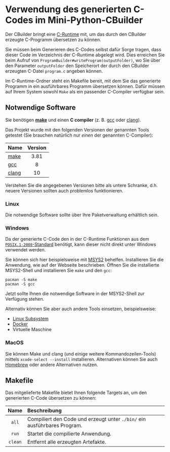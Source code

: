 # Verwendung des generierten C-Codes im Mini-Python-CBuilder

Der CBuilder bringt eine [C-Runtime](../c-runtime/) mit, um das durch den CBuilder erzeugte
C-Programm übersetzen zu können.

Sie müssen beim Generieren des C-Codes selbst dafür Sorge tragen, dass dieser Code im
Verzeichnis der C-Runtime abgelegt wird. Dies erreichen Sie beim Aufruf von
`ProgramBuilder#writeProgram(outputFolder)`, wo Sie über den Parameter `outputFolder` den
Speicherort der durch den CBuilder erzeugten C-Datei `program.c` angeben können.

Im C-Runtime-Ordner steht ein Makefile bereit, mit dem Sie das generierte Programm in ein
ausführbares Programm übersetzen können. Dafür müssen auf Ihrem System sowohl `Make` als ein
passender C-Compiler verfügbar sein.

## Notwendige Software

Sie benötigen **[make](https://www.gnu.org/software/make/)** und einen **C compiler** (z. B.
[gcc](https://gcc.gnu.org/) oder [clang](https://clang.llvm.org/)).

Das Projekt wurde mit den folgenden Versionen der genannten Tools getestet (Sie brauchen
natürlich nur _einen_ der genannten C-Compiler):

| Name                                       | Version |
|:-------------------------------------------|:-------:|
| [make](https://www.gnu.org/software/make/) |  3.81   |
| [gcc](https://gcc.gnu.org/)                |    8    |
| [clang](https://clang.llvm.org/)           |   10    |

Verstehen Sie die angegebenen Versionen bitte als untere Schranke, d.h. neuere Versionen sollten
auch problemlos funktionieren.

### Linux

Die notwendige Software sollte über Ihre Paketverwaltung erhältlich sein.

### Windows

Da der generierte C-Code den in der C-Runtime Funktionen aus dem
[`POSIX.1-2008`-Standard](https://en.wikipedia.org/wiki/POSIX#POSIX.1-2008_(with_two_TCs))
benötigt, kann dieser nicht direkt unter Windows verwendet werden.

Sie können sich hier beispielsweise mit [MSYS2](https://www.msys2.org/) behelfen.
Installieren Sie die Anwendung, wie auf der Webseite beschrieben. Öffnen Sie die
installierte MSYS2-Shell und installieren Sie `make` und den `gcc`:

``` shell
pacman -S make
pacman -S gcc
```

Jetzt sollte Ihnen die notwendige Software in der MSYS2-Shell zur Verfügung stehen.

Alternativ können Sie aber auch andere Tools einsetzen, beispielsweise:

- [Linux Subsystem](https://learn.microsoft.com/en-us/windows/wsl/about)
- [Docker](https://www.docker.com/)
- Virtuelle Maschine

### MacOS

Sie können Make und clang (und einige weitere Kommandozeilen-Tools) mittels
`xcode-select --install` installieren. Alternativen können Sie auch
[Homebrew](https://brew.sh/) oder andere Alternativen nutzen.

## Makefile

Das mitgelieferte Makefile bietet Ihnen folgende Targets an, um den generierten C-Code
übersetzen zu können:

|  Name   | Beschreibung                                                             |
|:-------:|:-------------------------------------------------------------------------|
|  `all`  | Compiliert den Code und erzeugt unter `./bin/` ein ausführbares Program. |
|  `run`  | Startet die compilierte Anwendung.                                       |
| `clean` | Entfernt alle erzeugten Artefakte.                                       |
